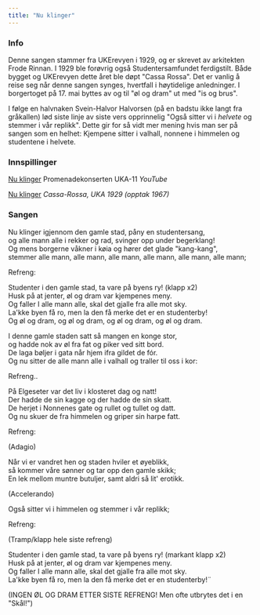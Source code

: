 ```yaml
---
title: "Nu klinger"
---
```


### **Info**

Denne sangen stammer fra UKErevyen i 1929, og er skrevet av arkitekten Frode Rinnan. I 1929 ble forøvrig også Studentersamfundet ferdigstilt. Både bygget og UKErevyen dette året ble døpt "Cassa Rossa". Det er vanlig å reise seg når denne sangen synges, hvertfall i høytidelige anledninger. I borgertoget på 17. mai byttes av og til "øl og dram" ut med "is og brus".

I følge en halvnaken Svein-Halvor Halvorsen (på en badstu ikke langt fra gråkallen) lød siste linje av siste vers opprinnelig "Også sitter vi i _helvete_ og stemmer i vår replikk". Dette gir for så vidt mer mening hvis man ser på sangen som en helhet: Kjempene sitter i valhall, nonnene i himmelen og studentene i helvete.

### **Innspillinger**

[Nu klinger](http://www.youtube.com/watch?v=GPsN9lZqRdE) Promenadekonserten UKA-11 _YouTube_

[Nu klinger](http://skrift.no/sit/index.asp?lyd=Nu%20klinger) _Cassa-Rossa, UKA 1929 (opptak 1967)_ 

### **Sangen**

Nu klinger igjennom den gamle stad, påny en studentersang,  
og alle mann alle i rekker og rad, svinger opp under begerklang!  
Og mens borgerne våkner i køia og hører det glade "kang-kang",  
stemmer alle mann, alle mann, alle mann, alle mann, alle mann, alle mann;

Refreng:

Studenter i den gamle stad, ta vare på byens ry! (klapp x2)  
Husk på at jenter, øl og dram var kjempenes meny.  
Og faller I alle mann alle, skal det gjalle fra alle mot sky.  
La'kke byen få ro, men la den få merke det er en studenterby!  
Og øl og dram, og øl og dram, og øl og dram, og øl og dram.

I denne gamle staden satt så mangen en konge stor,  
og hadde nok av øl fra fat og piker ved sitt bord.  
De laga bøljer i gata når hjem ifra gildet de fór.  
Og nu sitter de alle mann alle i valhall og traller til oss i kor:

Refreng..

På Elgeseter var det liv i klosteret dag og natt!  
Der hadde de sin kagge og der hadde de sin skatt.  
De herjet i Nonnenes gate og rullet og tullet og datt.  
Og nu skuer de fra himmelen og griper sin harpe fatt.

Refreng:

(Adagio)

Når vi er vandret hen og staden hviler et øyeblikk,  
så kommer våre sønner og tar opp den gamle skikk;  
En lek mellom muntre butuljer, samt aldri så lit' erotikk. 

(Accelerando)

Også sitter vi i himmelen og stemmer i vår replikk;

Refreng:

(Tramp/klapp hele siste refreng)

Studenter i den gamle stad, ta vare på byens ry! (markant klapp x2)  
Husk på at jenter, øl og dram var kjempenes meny.  
Og faller I alle mann alle, skal det gjalle fra alle mot sky.  
La'kke byen få ro, men la den få merke det er en studenterby!¨

(INGEN ØL OG DRAM ETTER SISTE REFRENG! Men ofte utbrytes det i en "Skål!")